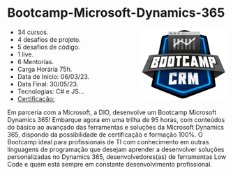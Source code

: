 # Bootcamp-Microsoft-Dynamics-365

<img src="1b7d9511-9093-40b7-a710-45b46afa9d35.png" align="right" width="200px">

- 34 cursos.
- 4 desafios de projeto.
- 5 desafios de código.
- 1 live.
- 6 Mentorias.
- Carga Horária 75h.
- Data de Início: 06/03/23.
- Data Final: 30/05/23.
- Tecnologias: C# e JS...
- <a href="https://www.dio.me/certificate/493F7281">Certificação:</a>

Em parceria com a Microsoft, a DIO, desenvolve um Bootcamp Microsoft Dynamics 365! Embarque agora em uma trilha de 95 horas, com conteúdos do básico ao avançado das ferramentas e soluções da Microsoft Dynamics 365, dispondo da possibilidade de certificação e formação 100%. O Bootcamp ideal para profissionais de TI com conhecimento em outras linguagens de programação que desejam aprender a desenvolver soluções personalizadas no Dynamics 365, desenvolvedores(as) de ferramentas Low Code e quem está sempre em constante desenvolvimento profissional.
